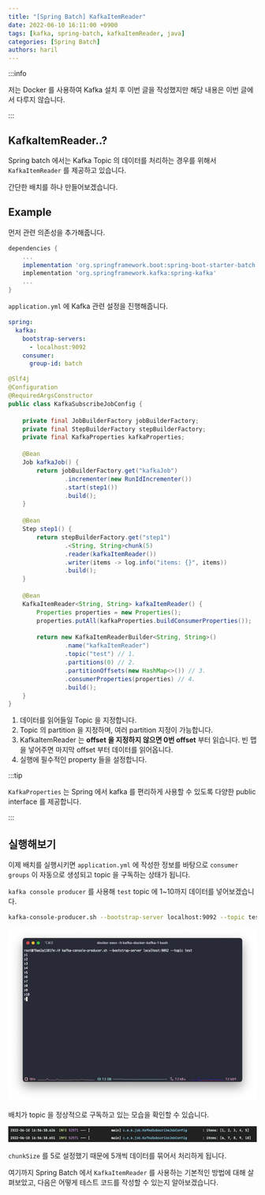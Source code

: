 ```yaml
---
title: "[Spring Batch] KafkaItemReader"
date: 2022-06-10 16:11:00 +0900
tags: [kafka, spring-batch, kafkaItemReader, java]
categories: [Spring Batch]
authors: haril
---
```


:::info

저는 Docker 를 사용하여 Kafka 설치 후 이번 글을 작성했지만 해당 내용은 이번 글에서 다루지 않습니다.

:::

## KafkaItemReader..?

Spring batch 에서는 Kafka Topic 의 데이터를 처리하는 경우를 위해서 `KafkaItemReader` 를 제공하고 있습니다.

간단한 배치를 하나 만들어보겠습니다.

## Example

먼저 관련 의존성을 추가해줍니다.

<!-- truncate -->

```gradle
dependencies {
    ...
    implementation 'org.springframework.boot:spring-boot-starter-batch'
    implementation 'org.springframework.kafka:spring-kafka'
    ...
}
```

`application.yml` 에 Kafka 관련 설정을 진행해줍니다.

```yaml
spring:
  kafka:
    bootstrap-servers:
      - localhost:9092
    consumer:
      group-id: batch
```

```java
@Slf4j
@Configuration
@RequiredArgsConstructor
public class KafkaSubscribeJobConfig {

    private final JobBuilderFactory jobBuilderFactory;
    private final StepBuilderFactory stepBuilderFactory;
    private final KafkaProperties kafkaProperties;

    @Bean
    Job kafkaJob() {
        return jobBuilderFactory.get("kafkaJob")
                .incrementer(new RunIdIncrementer())
                .start(step1())
                .build();
    }

    @Bean
    Step step1() {
        return stepBuilderFactory.get("step1")
                .<String, String>chunk(5)
                .reader(kafkaItemReader())
                .writer(items -> log.info("items: {}", items))
                .build();
    }

    @Bean
    KafkaItemReader<String, String> kafkaItemReader() {
        Properties properties = new Properties();
        properties.putAll(kafkaProperties.buildConsumerProperties());

        return new KafkaItemReaderBuilder<String, String>()
                .name("kafkaItemReader")
                .topic("test") // 1.
                .partitions(0) // 2.
                .partitionOffsets(new HashMap<>()) // 3.
                .consumerProperties(properties) // 4.
                .build();
    }
}
```

1. 데이터를 읽어들일 Topic 을 지정합니다.
2. Topic 의 partition 을 지정하며, 여러 partition 지정이 가능합니다.
3. KafkaItemReader 는 **offset 을 지정하지 않으면 0번 offset** 부터 읽습니다. 빈 맵을 넣어주면 마지막 offset 부터 데이터를 읽어옵니다.
4. 실행에 필수적인 property 들을 설정합니다.

:::tip

`KafkaProperties` 는 Spring 에서 kafka 를 편리하게 사용할 수 있도록 다양한 public interface 를 제공합니다.

:::

## 실행해보기

이제 배치를 실행시키면 `application.yml` 에 작성한 정보를 바탕으로 `consumer groups` 이 자동으로 생성되고 topic 을 구독하는 상태가 됩니다.

`kafka console producer` 를 사용해 `test` topic 에 1~10까지 데이터를 넣어보겠습니다.

```bash
kafka-console-producer.sh --bootstrap-server localhost:9092 --topic test
```

![produce-topic](./1.webp)

배치가 topic 을 정상적으로 구독하고 있는 모습을 확인할 수 있습니다.

![subscribe-batch](./2.webp)

`chunkSize` 를 5로 설정했기 때문에 5개씩 데이터를 묶어서 처리하게 됩니다.

여기까지 Spring Batch 에서 `KafkaItemReader` 를 사용하는 기본적인 방법에 대해 살펴보았고, 다음은 어떻게 테스트 코드를 작성할 수 있는지 알아보겠습니다.
